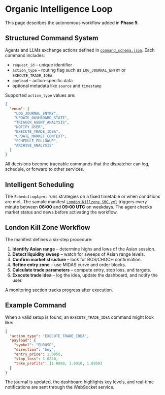 # Organic Intelligence Loop

This page describes the autonomous workflow added in **Phase&nbsp;5**.

## Structured Command System

Agents and LLMs exchange actions defined in [`command_schema.json`](../zanalytics_phase5_organic_intelligence/core/commands/command_schema.json). Each command includes:

- `request_id` – unique identifier
- `action_type` – routing flag such as `LOG_JOURNAL_ENTRY` or `EXECUTE_TRADE_IDEA`
- `payload` – action‑specific data
- optional metadata like `source` and `timestamp`

Supported `action_type` values are:

```json
{
  "enum": [
    "LOG_JOURNAL_ENTRY",
    "UPDATE_DASHBOARD_STATE",
    "TRIGGER_AGENT_ANALYSIS",
    "NOTIFY_USER",
    "EXECUTE_TRADE_IDEA",
    "UPDATE_MARKET_CONTEXT",
    "SCHEDULE_FOLLOWUP",
    "ARCHIVE_ANALYSIS"
  ]
}
```

All decisions become traceable commands that the dispatcher can log, schedule, or forward to other services.

## Intelligent Scheduling

The `SchedulingAgent` runs strategies on a fixed timetable or when conditions are met. The sample manifest [`London_Killzone_SMC.yml`](../zanalytics_phase5_organic_intelligence/knowledge/strategies/London_Killzone_SMC.yml) triggers every minute between **06:00** and **09:00 UTC** on weekdays. The agent checks market status and news before activating the workflow.

## London Kill Zone Workflow

The manifest defines a six‑step procedure:

1. **Identify Asian range** – determine highs and lows of the Asian session.
2. **Detect liquidity sweep** – watch for sweeps of Asian range levels.
3. **Confirm market structure** – look for BOS/CHOCH confirmation.
4. **Refine entry zone** – use MIDAS curve and order blocks.
5. **Calculate trade parameters** – compute entry, stop loss, and targets.
6. **Execute trade idea** – log the idea, update the dashboard, and notify the user.

A monitoring section tracks progress after execution.

## Example Command

When a valid setup is found, an `EXECUTE_TRADE_IDEA` command might look like:

```json
{
  "action_type": "EXECUTE_TRADE_IDEA",
  "payload": {
    "symbol": "EURUSD",
    "direction": "buy",
    "entry_price": 1.0850,
    "stop_loss": 1.0820,
    "take_profits": [1.0880, 1.0910, 1.0950]
  }
}
```

The journal is updated, the dashboard highlights key levels, and real‑time notifications are sent through the WebSocket service.

